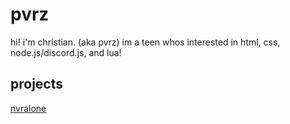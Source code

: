 # pvrz
hi! i'm christian. (aka pvrz)
im a teen whos interested in html, css, node.js/discord.js, and lua!

## projects

[nvralone](https://nvralone.github.io/site)
